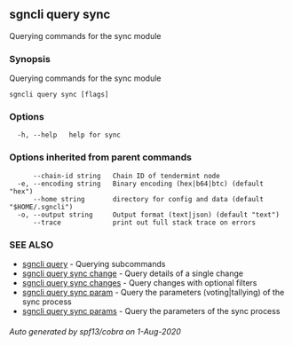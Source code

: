 ## sgncli query sync

Querying commands for the sync module

### Synopsis

Querying commands for the sync module

```
sgncli query sync [flags]
```

### Options

```
  -h, --help   help for sync
```

### Options inherited from parent commands

```
      --chain-id string   Chain ID of tendermint node
  -e, --encoding string   Binary encoding (hex|b64|btc) (default "hex")
      --home string       directory for config and data (default "$HOME/.sgncli")
  -o, --output string     Output format (text|json) (default "text")
      --trace             print out full stack trace on errors
```

### SEE ALSO

* [sgncli query](sgncli_query.md)	 - Querying subcommands
* [sgncli query sync change](sgncli_query_sync_change.md)	 - Query details of a single change
* [sgncli query sync changes](sgncli_query_sync_changes.md)	 - Query changes with optional filters
* [sgncli query sync param](sgncli_query_sync_param.md)	 - Query the parameters (voting|tallying) of the sync process
* [sgncli query sync params](sgncli_query_sync_params.md)	 - Query the parameters of the sync process

###### Auto generated by spf13/cobra on 1-Aug-2020
